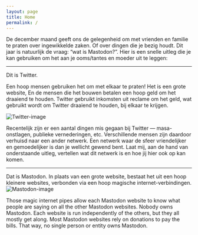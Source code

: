 ```yaml
---
layout: page
title: Home
permalink: /
---
```


De december maand geeft ons de gelegenheid om met vrienden en familie te praten over ingewikkelde zaken. Of over dingen die je bezig houdt.
Dit jaar is natuurlijk de vraag: “wat is Mastodon?”.
Hier is een snelle uitleg die je kan gebruiken om het aan je ooms/tantes en moeder uit te leggen:
<br>

---


Dit is Twitter. 

Een hoop mensen gebruiken het om met elkaar te praten! 
Het is een grote website, En de mensen die het bouwen betalen een hoop geld om het draaiend te houden. 
Twitter gebruikt inkomsten uit reclame om het geld, wat gebruikt wordt om Twitter draaiend te houden, bij elkaar te krijgen.


![Twitter-image](/mastodonuitgelegd/images/image003.png)

Recentelijk zijn er een aantal dingen mis gegaan bij Twitter — masa-onstlagen, publieke vernederingen, etc.
Verschillende mensen zijn daardoor verhuisd naar een ander netwerk. Een netwerk waar de sfeer vriendelijker en gemoedelijker is dan je wellicht gewend bent.
Laat mij, aan de hand van onderstaande uitleg, vertellen wat dit netwerk is en hoe jij hier ook op kan komen.

---

Dat is Mastodon. In plaats van een grote website, bestaat het uit een hoop kleinere websites, verbonden via een hoop magische internet-verbindingen.
![Mastodon-image](/mastodonuitgelegd/images/image005.png)

Those magic internet pipes allow each Mastodon website to know what people are saying on all the other Mastodon websites.
Nobody owns Mastodon. Each website is run independently of the others, but they all mostly get along.
Most Mastodon websites rely on donations to pay the bills. That way, no single person or entity owns Mastodon.
